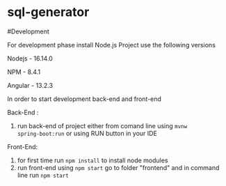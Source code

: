 # sql-generator

#Development

For development phase install Node.js 
Project use the following versions 

Nodejs - 16.14.0

NPM -  8.4.1

Angular - 13.2.3

In order to start development back-end and front-end

Back-End :
1) run back-end of project either from comand line using <code>mvnw spring-boot:run</code>
or using RUN button in your IDE 

Front-End:
1) for first time run <code>npm install</code>  to install node modules
2) run front-end using <code>npm start</code> 
go to folder "frontend" and in command line run  <code>npm start</code> 